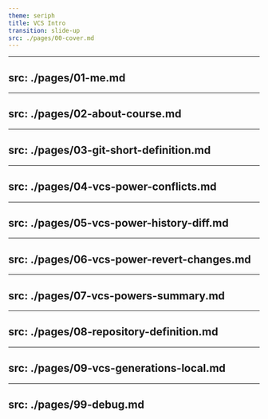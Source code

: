 ```yaml
---
theme: seriph
title: VCS Intro
transition: slide-up
src: ./pages/00-cover.md
---
```


---
src: ./pages/01-me.md
---

---
src: ./pages/02-about-course.md
---

---
src: ./pages/03-git-short-definition.md
---

---
src: ./pages/04-vcs-power-conflicts.md
---

---
src: ./pages/05-vcs-power-history-diff.md
---

---
src: ./pages/06-vcs-power-revert-changes.md
---

---
src: ./pages/07-vcs-powers-summary.md
---

---
src: ./pages/08-repository-definition.md
---

---
src: ./pages/09-vcs-generations-local.md
---

---
src: ./pages/99-debug.md
---
